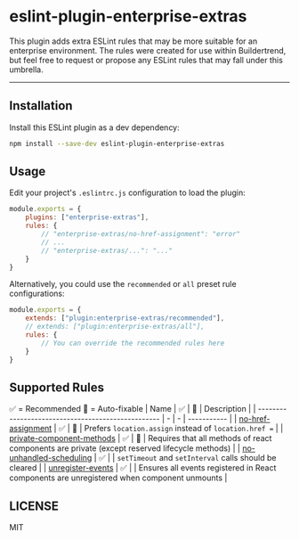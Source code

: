 # eslint-plugin-enterprise-extras

This plugin adds extra ESLint rules that may be more suitable for an enterprise environment. The rules were created for use within Buildertrend, but feel free to request or propose any ESLint rules that may fall under this umbrella.

------------

## Installation

Install this ESLint plugin as a dev dependency:

```bash
npm install --save-dev eslint-plugin-enterprise-extras
```

## Usage

Edit your project's `.eslintrc.js` configuration to load the plugin:

```js
module.exports = {
    plugins: ["enterprise-extras"],
    rules: {
        // "enterprise-extras/no-href-assignment": "error"
        // ...
        // "enterprise-extras/...": "..."
    }
}
```

Alternatively, you could use the `recommended` or `all` preset rule configurations:

```js
module.exports = {
    extends: ["plugin:enterprise-extras/recommended"],
    // extends: ["plugin:enterprise-extras/all"],
    rules: {
        // You can override the recommended rules here
    }
}
```

## Supported Rules

✅ = Recommended
🔧 = Auto-fixable
| Name                                               | ✅ | 🔧 | Description |
| -------------------------------------------------- | - | - | ----------- |
| [no-href-assignment](/docs/no-href-assignment.md)  | ✅ | 🔧 | Prefers `location.assign` instead of `location.href =` |
| [private-component-methods](/docs/private-component-methods.md)  | ✅ | 🔧 | Requires that all methods of react components are private (except reserved lifecycle methods) |
| [no-unhandled-scheduling](/docs/no-unhandled-scheduling.md)  | ✅ |  | `setTimeout` and `setInterval` calls should be cleared |
| [unregister-events](/docs/unregister-events.md)  | ✅ |  | Ensures all events registered in React components are unregistered when component unmounts |

## LICENSE

MIT

